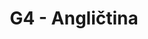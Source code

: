 ---
title: G4 - Angličtina
subject: Angličtina
layout: subject
json_file: g4
summary: "Přehled všech témat pro angličtina v G4 popořadě:"
---